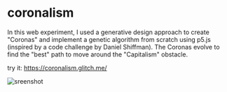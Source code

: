 # coronalism
In this web experiment, I used a generative design approach to create "Coronas" and implement a genetic algorithm from scratch using p5.js (inspired by a code challenge by Daniel Shiffman).
The Coronas evolve to find the "best" path to move around the "Capitalism" obstacle.

try it: https://coronalism.glitch.me/

![sreenshot](https://i.imgur.com/bRCBsEi.png)
